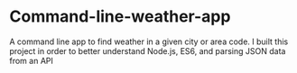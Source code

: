# Command-line-weather-app
A command line app to find weather in a given city or area code. I built this project in order to better understand Node.js, ES6, and parsing JSON data from an API
